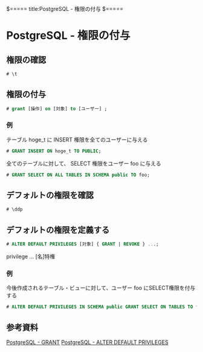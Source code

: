 $=====
title:PostgreSQL - 権限の付与
$=====
# PostgreSQL - 権限の付与

## 権限の確認

```sql
# \t
```

## 権限の付与

```sql
# grant [操作] on [対象] to [ユーザー] ;
```

### 例

テーブル hoge_t に INSERT 権限を全てのユーザーに与える

```sql
# GRANT INSERT ON hoge_t TO PUBLIC;
```

全てのテーブルに対して、 SELECT 権限をユーザー foo に与える

```sql
# GRANT SELECT ON ALL TABLES IN SCHEMA public TO foo;
```

## デフォルトの権限を確認

```sql
# \ddp
```

## デフォルトの権限を定義する

```sql
# ALTER DEFAULT PRIVILEGES [対象] { GRANT | REVOKE } ...;
```

privilege ... [名]特権

### 例

今後作成されるテーブル・ビューに対して、ユーザー foo にSELECT権限を付与する

```sql
# ALTER DEFAULT PRIVILEGES IN SCHEMA public GRANT SELECT ON TABLES TO foo;
```

## 参考資料

[PostgreSQL - GRANT](https://www.postgresql.jp/document/9.0/html/sql-grant.html)
[PostgreSQL - ALTER DEFAULT PRIVILEGES](https://www.postgresql.jp/document/9.0/html/sql-alterdefaultprivileges.html)
